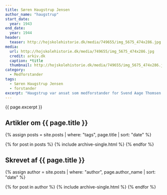 ```yaml
---
title: Søren Haugstrup Jensen
author_name: "haugstrup"
start_date: 
  year: 1943
end_date:
  year: 1944
header:
  teaser: http://hojskolehistorie.dk/media/749655/img_5675_474x286.jpg
media: 
  url: http://hojskolehistorie.dk/media/749655/img_5675_474x286.jpg
  credit: arkiv.dk
  caption: *title
  thumbnail: http://hojskolehistorie.dk/media/749655/img_5675_474x286.jpg
category:
  - Medforstander
tags:
  - Søren Haugstrup Jensen
  - forstander
excerpt: "Haugstrup var ansat som medforstander for Svend Aage Thomsen. Han var egentlig forstander på Ry Højskole, som var beslaglagt af tyskerne. Haugstrup var ikke idrætsmand, men højskolemand og cand. mag. i dansk og tysk. Han og hans kone, Karen, boede i Skovhytten. (se Jubilæumsskrift fra 1992, side 17)"
---
```


{{ page.excerpt }}

## Artikler om {{ page.title }}

{% assign posts = site.posts | where: "tags", page.title | sort: "date" %}

{% for post in posts %}
  {% include archive-single.html %}
{% endfor %}

## Skrevet af {{ page.title }}

{% assign author = site.posts | where: "author", page.author_name | sort: "date" %}

{% for post in author %}
  {% include archive-single.html %}
{% endfor %}
